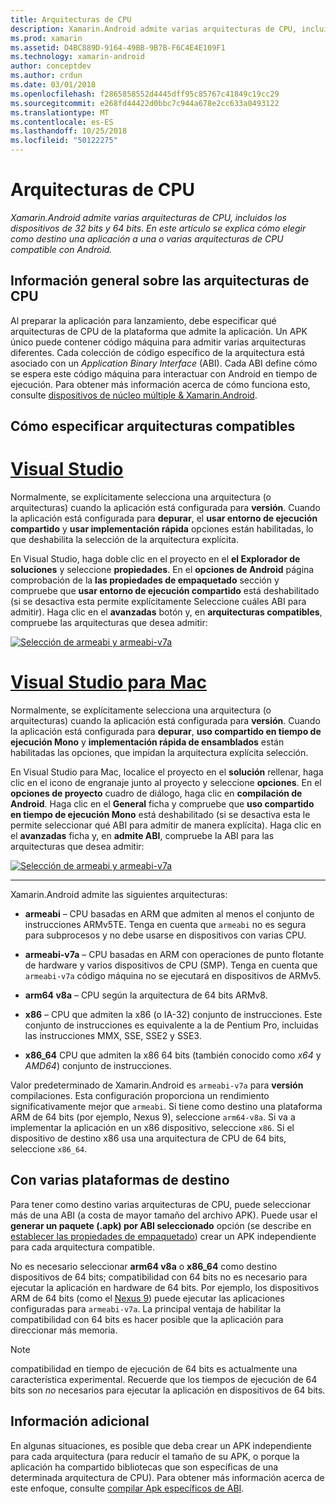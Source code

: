 ```yaml
---
title: Arquitecturas de CPU
description: Xamarin.Android admite varias arquitecturas de CPU, incluidos los dispositivos de 32 bits y 64 bits. En este artículo se explica cómo elegir como destino una aplicación a una o varias arquitecturas de CPU compatible con Android.
ms.prod: xamarin
ms.assetid: D4BC889D-9164-49BB-9B7B-F6C4E4E109F1
ms.technology: xamarin-android
author: conceptdev
ms.author: crdun
ms.date: 03/01/2018
ms.openlocfilehash: f2865858552d4445dff95c85767c41849c19cc29
ms.sourcegitcommit: e268fd44422d0bbc7c944a678e2cc633a0493122
ms.translationtype: MT
ms.contentlocale: es-ES
ms.lasthandoff: 10/25/2018
ms.locfileid: "50122275"
---
```

# <a name="cpu-architectures"></a>Arquitecturas de CPU

_Xamarin.Android admite varias arquitecturas de CPU, incluidos los dispositivos de 32 bits y 64 bits. En este artículo se explica cómo elegir como destino una aplicación a una o varias arquitecturas de CPU compatible con Android._

## <a name="cpu-architectures-overview"></a>Información general sobre las arquitecturas de CPU

Al preparar la aplicación para lanzamiento, debe especificar qué arquitecturas de CPU de la plataforma que admite la aplicación. Un APK único puede contener código máquina para admitir varias arquitecturas diferentes. Cada colección de código específico de la arquitectura está asociado con un *Application Binary Interface* (ABI). Cada ABI define cómo se espera este código máquina para interactuar con Android en tiempo de ejecución.
Para obtener más información acerca de cómo funciona esto, consulte [dispositivos de núcleo múltiple &amp; Xamarin.Android](~/android/deploy-test/multicore-devices.md).


## <a name="how-to-specify-supported-architectures"></a>Cómo especificar arquitecturas compatibles

# <a name="visual-studiotabwindows"></a>[Visual Studio](#tab/windows)

Normalmente, se explícitamente selecciona una arquitectura (o arquitecturas) cuando la aplicación está configurada para **versión**. Cuando la aplicación está configurada para **depurar**, el **usar entorno de ejecución compartido** y **usar implementación rápida** opciones están habilitadas, lo que deshabilita la selección de la arquitectura explícita.

En Visual Studio, haga doble clic en el proyecto en el **el Explorador de soluciones** y seleccione **propiedades**. En el **opciones de Android** página comprobación de la **las propiedades de empaquetado** sección y compruebe que **usar entorno de ejecución compartido** está deshabilitado (si se desactiva esta permite explícitamente Seleccione cuáles ABI para admitir). Haga clic en el **avanzadas** botón y, en **arquitecturas compatibles**, compruebe las arquitecturas que desea admitir:

[![Selección de armeabi y armeabi-v7a](cpu-architectures-images/vs/01-abi-selections-sml.png)](cpu-architectures-images/vs/01-abi-selections.png#lightbox)

# <a name="visual-studio-for-mactabmacos"></a>[Visual Studio para Mac](#tab/macos)

Normalmente, se explícitamente selecciona una arquitectura (o arquitecturas) cuando la aplicación está configurada para **versión**. Cuando la aplicación está configurada para **depurar**, **uso compartido en tiempo de ejecución Mono** y **implementación rápida de ensamblados** están habilitadas las opciones, que impidan la arquitectura explícita selección.

En Visual Studio para Mac, localice el proyecto en el **solución** rellenar, haga clic en el icono de engranaje junto al proyecto y seleccione **opciones**. En el **opciones de proyecto** cuadro de diálogo, haga clic en **compilación de Android**. Haga clic en el **General** ficha y compruebe que **uso compartido en tiempo de ejecución Mono** está deshabilitado (si se desactiva esta le permite seleccionar qué ABI para admitir de manera explícita). Haga clic en el **avanzadas** ficha y, en **admite ABI**, compruebe la ABI para las arquitecturas que desea admitir:

[![Selección de armeabi y armeabi-v7a](cpu-architectures-images/xs/01-abi-selections-sml.png)](cpu-architectures-images/xs/01-abi-selections.png#lightbox)

-----


Xamarin.Android admite las siguientes arquitecturas:

-   **armeabi** &ndash; CPU basadas en ARM que admiten al menos el conjunto de instrucciones ARMv5TE. Tenga en cuenta que `armeabi` no es segura para subprocesos y no debe usarse en dispositivos con varias CPU.

-   **armeabi-v7a** &ndash; CPU basadas en ARM con operaciones de punto flotante de hardware y varios dispositivos de CPU (SMP). Tenga en cuenta que `armeabi-v7a` código máquina no se ejecutará en dispositivos de ARMv5.

-   **arm64 v8a** &ndash; CPU según la arquitectura de 64 bits ARMv8.

-   **x86** &ndash; CPU que admiten la x86 (o IA-32) conjunto de instrucciones. Este conjunto de instrucciones es equivalente a la de Pentium Pro, incluidas las instrucciones MMX, SSE, SSE2 y SSE3.

-   **x86_64** CPU que admiten la x86 64 bits (también conocido como *x64* y *AMD64*) conjunto de instrucciones.

Valor predeterminado de Xamarin.Android es `armeabi-v7a` para **versión** compilaciones. Esta configuración proporciona un rendimiento significativamente mejor que `armeabi`. Si tiene como destino una plataforma ARM de 64 bits (por ejemplo, Nexus 9), seleccione `arm64-v8a`. Si va a implementar la aplicación en un x86 dispositivo, seleccione `x86`. Si el dispositivo de destino x86 usa una arquitectura de CPU de 64 bits, seleccione `x86_64`.

## <a name="targeting-multiple-platforms"></a>Con varias plataformas de destino

Para tener como destino varias arquitecturas de CPU, puede seleccionar más de una ABI (a costa de mayor tamaño del archivo APK). Puede usar el **generar un paquete (.apk) por ABI seleccionado** opción (se describe en [establecer las propiedades de empaquetado](~/android/deploy-test/release-prep/index.md#Set_Packaging_Properties)) crear un APK independiente para cada arquitectura compatible.

No es necesario seleccionar **arm64 v8a** o **x86_64** como destino dispositivos de 64 bits; compatibilidad con 64 bits no es necesario para ejecutar la aplicación en hardware de 64 bits. Por ejemplo, los dispositivos ARM de 64 bits (como el [Nexus 9](http://www.google.com/nexus/9/)) puede ejecutar las aplicaciones configuradas para `armeabi-v7a`. La principal ventaja de habilitar la compatibilidad con 64 bits es hacer posible que la aplicación para direccionar más memoria.

> [!NOTE]
> compatibilidad en tiempo de ejecución de 64 bits es actualmente una característica experimental. Recuerde que los tiempos de ejecución de 64 bits son *no* necesarios para ejecutar la aplicación en dispositivos de 64 bits. 

## <a name="additional-information"></a>Información adicional

En algunas situaciones, es posible que deba crear un APK independiente para cada arquitectura (para reducir el tamaño de su APK, o porque la aplicación ha compartido bibliotecas que son específicas de una determinada arquitectura de CPU).
Para obtener más información acerca de este enfoque, consulte [compilar Apk específicos de ABI](~/android/deploy-test/building-apps/abi-specific-apks.md).
